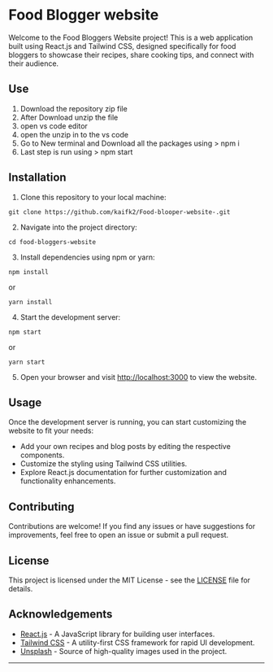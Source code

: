 
# Food Blogger website 

Welcome to the Food Bloggers Website project! This is a web application built using React.js and Tailwind CSS, designed specifically for food bloggers to showcase their recipes, share cooking tips, and connect with their audience.




## Use
1) Download the repository zip file 
2) After Download unzip the file 
3) open vs code editor 
4) open the unzip in to the vs code 
5) Go to New terminal and Download all the packages using > npm i
6) Last step is run using > npm start


## Installation

1. Clone this repository to your local machine:

```
git clone https://github.com/kaifk2/Food-blooper-website-.git
```

2. Navigate into the project directory:

```
cd food-bloggers-website
```

3. Install dependencies using npm or yarn:

```
npm install
```
or
```
yarn install
```

4. Start the development server:

```
npm start
```
or
```
yarn start
```

5. Open your browser and visit [http://localhost:3000](http://localhost:3000) to view the website.

## Usage

Once the development server is running, you can start customizing the website to fit your needs:

- Add your own recipes and blog posts by editing the respective components.
- Customize the styling using Tailwind CSS utilities.
- Explore React.js documentation for further customization and functionality enhancements.

## Contributing

Contributions are welcome! If you find any issues or have suggestions for improvements, feel free to open an issue or submit a pull request.

## License

This project is licensed under the MIT License - see the [LICENSE](LICENSE) file for details.

## Acknowledgements

- [React.js](https://reactjs.org/) - A JavaScript library for building user interfaces.
- [Tailwind CSS](https://tailwindcss.com/) - A utility-first CSS framework for rapid UI development.
- [Unsplash](https://unsplash.com/) - Source of high-quality images used in the project.
  
---



    
    
